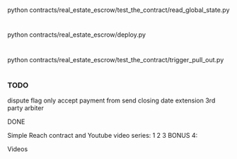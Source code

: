 #
python contracts/real_estate_escrow/test_the_contract/read_global_state.py
#
python contracts/real_estate_escrow/deploy.py
#
python contracts/real_estate_escrow/test_the_contract/trigger_pull_out.py
#



### TODO

dispute flag
only accept payment from send
closing date
extension
3rd party arbiter

DONE

Simple Reach contract and Youtube video series:
1
2
3
BONUS 4:

Videos